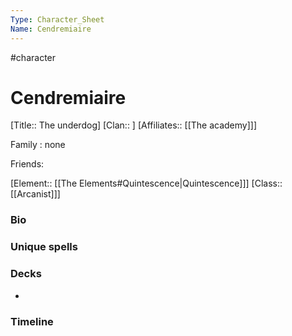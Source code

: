 ```yaml
---
Type: Character_Sheet
Name: Cendremiaire
---
```

#character 

# Cendremiaire
[Title::  The underdog]
[Clan:: ]
[Affiliates:: [[The academy]]]

Family :  none

Friends: 

[Element:: [[The Elements#Quintescence|Quintescence]]]
[Class:: [[Arcanist]]]

### Bio


### Unique spells


### Decks
 - 

### Timeline

